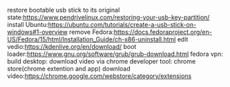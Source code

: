restore bootable usb stick to its original state:https://www.pendrivelinux.com/restoring-your-usb-key-partition/
install Ubuntu:https://ubuntu.com/tutorials/create-a-usb-stick-on-windows#1-overview
remove Fedora:https://docs.fedoraproject.org/en-US/Fedora/15/html/Installation_Guide/ch-x86-uninstall.html
edit vedio:https://kdenlive.org/en/download/
boot loader:https://www.gnu.org/software/grub/grub-download.html
fedora vpn:
build desktop:
download video via chrome developer tool:
chrome store(chrome extention and app) download video:https://chrome.google.com/webstore/category/extensions

